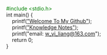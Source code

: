 <font color=green> #include &lt;stdio.h&gt; </font> <br />
int main() { <br />
&nbsp;&nbsp;&nbsp;&nbsp;printf(["Welcome To My Github"](https://github.com/yiliang-neo)); <br />
&nbsp;&nbsp;&nbsp;&nbsp;printf(["Knowledge Notes"](https://yiliang-neo.github.io/knowledgenote/)); <br />
&nbsp;&nbsp;&nbsp;&nbsp;printf("email: w_yi_liang@163.com"); <br />
&nbsp;&nbsp;&nbsp;&nbsp;return 0; <br />
}
